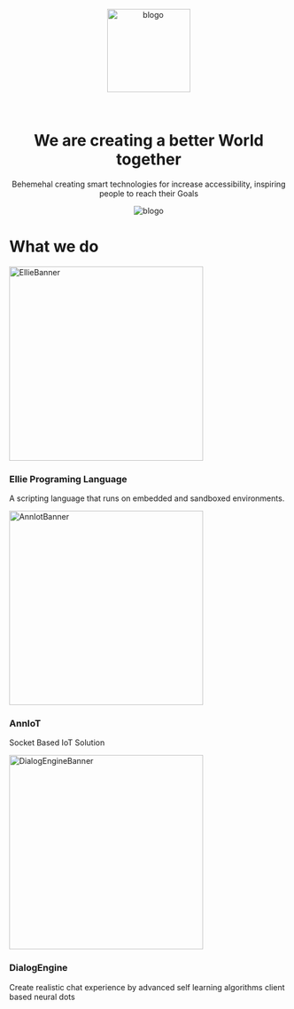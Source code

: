 <p align="center">
  <img width="150" src="https://behemehal.net/assets/img/bBrand/main.png" alt="blogo">
</p>
<br>
<h1 align="center">We are creating a better <b>World</b> together</h1>
<p align="center">Behemehal creating smart technologies for increase accessibility, inspiring people to reach their Goals</p>
<p align="center">
  <img src="https://behemehal.net/assets/img/presentation-mockup-en.png" alt="blogo">
</p>

<h1>What we do</h1>

<p align="left">
  <p align="left">
    <img width="350" src="https://behemehal.net/assets/img/bProducts/EllieSocial.png" alt="EllieBanner">
  </p>
  <p align="right">
    <h3>Ellie Programing Language</h3>
    <p>A scripting language that runs on embedded and sandboxed environments.</p>
  </p>
</p>

<p align="right">
  <p align="left">
    <img width="350" src="https://behemehal.net/assets/img/bProducts/AnnIoTLabelEN.jpg" alt="AnnIotBanner">
  </p>
  <p align="right">
    <h3>AnnIoT</h3>
    <p>Socket Based IoT Solution</p>
  </p>
</p>


<p align="left">
  <p align="left">
    <img width="350" src="https://behemehal.net/assets/img/bProducts/DialogEngine-EN.jpg" alt="DialogEngineBanner">
  </p>
  <p align="right">
    <h3>DialogEngine</h3>
    <p>Create realistic chat experience by advanced self learning algorithms client based neural dots</p>
  </p>
</p>
